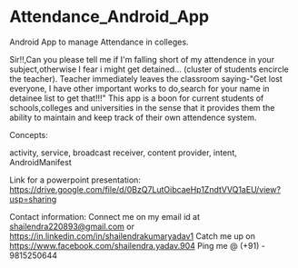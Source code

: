 # Attendance_Android_App
Android App to manage Attendance in colleges.

Sir!!,Can you please tell me if I'm falling short of my attendence in your subject,otherwise I fear i might get detained...
(cluster of students encircle the teacher). Teacher immediately leaves the classroom saying-"Get lost everyone,
I have other important works to do,search for your name in detainee list to get that!!!"
This app is a boon for current students of schools,colleges and universities in the sense that it provides them the 
ability to maintain and keep track of their own attendence system.

Concepts: 

activity, service, broadcast receiver, content provider, intent, AndroidManifest

Link for a powerpoint presentation:
https://drive.google.com/file/d/0BzQ7LutOibcaeHp1ZndtVVQ1aEU/view?usp=sharing

Contact information:
Connect me on my email id at shailendra220893@gmail.com or https://in.linkedin.com/in/shailendrakumaryadav1
Catch me up on https://www.facebook.com/shailendra.yadav.904
Ping me @ (+91) - 9815250644
